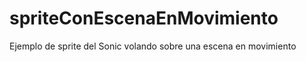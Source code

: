 spriteConEscenaEnMovimiento
===========================

Ejemplo de sprite del Sonic volando sobre una escena en movimiento
